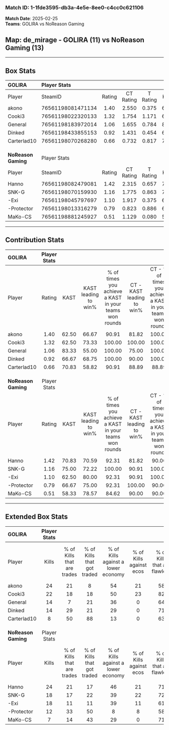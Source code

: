 ### Match ID: 1-1fde3595-db3a-4e5e-8ee0-c4cc0c621106  
**Match Date**: 2025-02-25  
**Teams**: GOLIRA vs NoReason Gaming  

## **Map**: de_mirage - GOLIRA (11) vs NoReason Gaming (13)  
---  

## Box Stats  

| **GOLIRA**          | Player Stats      |        |           |          |       |       |       |         |        |      |     |
| :- | :- | :-: | :-: | :-: | :-: | :-: | :-: | :-: | :-: | :-: | :-: |
| Player              | SteamID           | Rating | CT Rating | T Rating | KAST  |  ADR  | Kills | Assists | Deaths | K/D  | HS% |
| akono               | 76561198081471134 |  1.40  |   2.550   |  0.375   | 62.50 | 100.8 |  24   |    6    |   15   | 1.60 | 37  |
| Cooki3              | 76561198022320133 |  1.32  |   1.754   |  1.171   | 62.50 | 96.1  |  22   |    8    |   15   | 1.47 | 59  |
| General             | 76561198183972014 |  1.06  |   1.655   |  0.784   | 83.33 | 72.0  |  14   |    7    |   17   | 0.82 | 28  |
| Dinked              | 76561198433855153 |  0.92  |   1.431   |  0.454   | 66.67 | 57.6  |  14   |    3    |   15   | 0.93 | 50  |
| Carterlad10         | 76561198070268280 |  0.66  |   0.732   |  0.817   | 70.83 | 46.9  |   8   |   10    |   18   | 0.44 | 37  |
|                     |                   |        |           |          |       |       |       |         |        |      |     |
|                     |                   |        |           |          |       |       |       |         |        |      |     |
|                     |                   |        |           |          |       |       |       |         |        |      |     |
| **NoReason Gaming** | Player Stats      |        |           |          |       |       |       |         |        |      |     |
| Player              | SteamID           | Rating | CT Rating | T Rating | KAST  |  ADR  | Kills | Assists | Deaths | K/D  | HS% |
| Hanno               | 76561198082479081 |  1.42  |   2.315   |  0.657   | 70.83 | 89.5  |  24   |    5    |   15   | 1.60 | 41  |
| SNK-G               | 76561198070159930 |  1.16  |   1.775   |  0.863   | 75.00 | 74.7  |  18   |    5    |   16   | 1.13 | 50  |
| -Exi                | 76561198045797697 |  1.10  |   1.917   |  0.375   | 62.50 | 91.5  |  18   |    5    |   17   | 1.06 | 44  |
| -Protector          | 76561198013316279 |  0.79  |   0.823   |  0.886   | 66.67 | 60.9  |  12   |    3    |   18   | 0.67 | 83  |
| MaKo-CS             | 76561198881245927 |  0.51  |   1.129   |  0.080   | 58.33 | 42.2  |   7   |    4    |   17   | 0.41 | 57  |
---  

## Contribution Stats  

| **GOLIRA**          | Player Stats |       |                      |                                                        |                           |                                                             |                          |                                                            |
| :- | :-: | :-: | :-: | :-: | :-: | :-: | :-: | :-: |
| Player              |    Rating    | KAST  | KAST leading to win% | % of times you achieve a KAST in your teams won rounds | CT - KAST leading to win% | CT - % of times you achieve a KAST in your teams won rounds | T - KAST leading to win% | T - % of times you achieve a KAST in your teams won rounds |
| akono               |     1.40     | 62.50 |        66.67         |                         90.91                          |           81.82           |                           100.00                            |          25.00           |                           50.00                            |
| Cooki3              |     1.32     | 62.50 |        73.33         |                         100.00                         |          100.00           |                           100.00                            |          33.33           |                           100.00                           |
| General             |     1.06     | 83.33 |        55.00         |                         100.00                         |           75.00           |                           100.00                            |          25.00           |                           100.00                           |
| Dinked              |     0.92     | 66.67 |        68.75         |                         100.00                         |           90.00           |                           100.00                            |          33.33           |                           100.00                           |
| Carterlad10         |     0.66     | 70.83 |        58.82         |                         90.91                          |           88.89           |                            88.89                            |          25.00           |                           100.00                           |
|                     |              |       |                      |                                                        |                           |                                                             |                          |                                                            |
|                     |              |       |                      |                                                        |                           |                                                             |                          |                                                            |
|                     |              |       |                      |                                                        |                           |                                                             |                          |                                                            |
| **NoReason Gaming** | Player Stats |       |                      |                                                        |                           |                                                             |                          |                                                            |
| Player              |    Rating    | KAST  | KAST leading to win% | % of times you achieve a KAST in your teams won rounds | CT - KAST leading to win% | CT - % of times you achieve a KAST in your teams won rounds | T - KAST leading to win% | T - % of times you achieve a KAST in your teams won rounds |
| Hanno               |     1.42     | 70.83 |        70.59         |                         92.31                          |           81.82           |                            90.00                            |          50.00           |                           100.00                           |
| SNK-G               |     1.16     | 75.00 |        72.22         |                         100.00                         |           90.91           |                           100.00                            |          42.86           |                           100.00                           |
| -Exi                |     1.10     | 62.50 |        80.00         |                         92.31                          |           90.91           |                           100.00                            |          50.00           |                           66.67                            |
| -Protector          |     0.79     | 66.67 |        75.00         |                         92.31                          |          100.00           |                            90.00                            |          42.86           |                           100.00                           |
| MaKo-CS             |     0.51     | 58.33 |        78.57         |                         84.62                          |           90.00           |                            90.00                            |          50.00           |                           66.67                            |
---  

## Extended Box Stats  

| **GOLIRA**          | Player Stats |                            |                            |                                    |                         |                              |                                 |        |                             |                                     |                          |                               |                            |
| :- | :-: | :-: | :-: | :-: | :-: | :-: | :-: | :-: | :-: | :-: | :-: | :-: | :-: |
| Player              |    Kills     | % of Kills that are trades | % of Kills that got traded | % of Kills against a lower economy | % of Kills against ecos | % of Kills that are flawless | % of Kills that are close duels | Deaths | % of Deaths that get traded | % of Deaths against a lower economy | % of Deaths against ecos | % of Deaths that are flawless | % of Deaths that are close |
| akono               |      24      |             21             |             8              |                 54                 |           21            |              58              |                0                |   15   |             20              |                 13                  |            0             |              53               |             13             |
| Cooki3              |      22      |             18             |             18             |                 50                 |           23            |              82              |                0                |   15   |             20              |                 13                  |            0             |              60               |             0              |
| General             |      14      |             7              |             21             |                 36                 |            0            |              64              |                7                |   17   |             41              |                 18                  |            0             |              65               |             6              |
| Dinked              |      14      |             29             |             21             |                 29                 |            0            |              71              |                0                |   15   |              7              |                  7                  |            0             |              80               |             0              |
| Carterlad10         |      8       |             50             |             88             |                 13                 |            0            |              63              |                0                |   18   |             28              |                 17                  |            0             |              78               |             6              |
|                     |              |                            |                            |                                    |                         |                              |                                 |        |                             |                                     |                          |                               |                            |
|                     |              |                            |                            |                                    |                         |                              |                                 |        |                             |                                     |                          |                               |                            |
|                     |              |                            |                            |                                    |                         |                              |                                 |        |                             |                                     |                          |                               |                            |
| **NoReason Gaming** | Player Stats |                            |                            |                                    |                         |                              |                                 |        |                             |                                     |                          |                               |                            |
| Player              |    Kills     | % of Kills that are trades | % of Kills that got traded | % of Kills against a lower economy | % of Kills against ecos | % of Kills that are flawless | % of Kills that are close duels | Deaths | % of Deaths that get traded | % of Deaths against a lower economy | % of Deaths against ecos | % of Deaths that are flawless | % of Deaths that are close |
| Hanno               |      24      |             21             |             17             |                 46                 |           21            |              71              |                4                |   15   |             20              |                 13                  |            7             |              60               |             7              |
| SNK-G               |      18      |             17             |             22             |                 39                 |           22            |              72              |                6                |   16   |             44              |                 19                  |            6             |              88               |             0              |
| -Exi                |      18      |             11             |             11             |                 39                 |           11            |              61              |                6                |   17   |             12              |                 18                  |            6             |              53               |             0              |
| -Protector          |      12      |             33             |             50             |                 8                  |            8            |              58              |                8                |   18   |             17              |                 17                  |            6             |              61               |             0              |
| MaKo-CS             |      7       |             14             |             43             |                 29                 |            0            |              71              |                0                |   17   |             24              |                 18                  |            6             |              71               |             0              |
